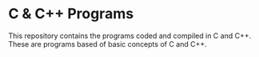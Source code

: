 # C & C++ Programs
This repository contains the programs coded and compiled in C and C++. These are programs based of basic concepts of C and C++. 
